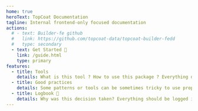 ```yaml
---
home: true
heroText: TopCoat Documentation
tagline: Internal frontend-only focused documentation
actions:
  # - text: Builder-fe github
  #   link: https://github.com/topcoat-data/topcoat-builder-fedd
  #   type: secondary
  - text: Get Started 🚀
    link: /guide.html
    type: primary
features:
  - title: Tools
    details: What is this tool ? How to use this package ? Everything detailed.
  - title: Good practices
    details: Some patterns or tools can be sometimes tricky to use properly.
  - title: Logbook 📖
    details: Why was this decision taken? Everything should be logged in here.
---
```

